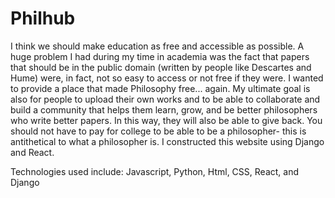 # Philhub

I think we should make education as free and accessible as possible. A huge problem I had during my time in academia was the
fact that papers that should be in the public domain (written by people like Descartes and Hume) were, in fact, not so easy to access or not free 
if they were. I wanted to provide a place that made Philosophy free... again. My ultimate goal is also for people to upload their own works and to 
be able to collaborate and build a community that helps them learn, grow, and be better philosophers who write better papers. In this way, they will 
also be able to give back. You should not have to pay for college to be able to be a philosopher- this is antithetical to what a philosopher is.
I constructed this website using Django and React.

Technologies used include:
Javascript, Python, Html, CSS, React, and Django
